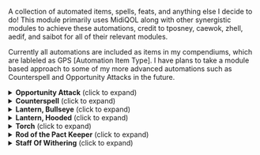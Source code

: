 A collection of automated items, spells, feats, and anything else I decide to do! This module primarily uses MidiQOL along with other synergistic modules to achieve these automations, credit to tposney, caewok, zhell, aedif, and saibot for all of their relevant modules.

Currently all automations are included as items in my compendiums, which are lableled as GPS [Automation Item Type]. I have plans to take a module based approach to some of my more advanced automations such as Counterspell and Opportunity Attacks in the future.

<details>
<summary><b>Opportunity Attack</b> (click to expand)</summary>
<p>

- This automates opportunity attacks while taking into account opportunity attack specific features of the Sentinel feat, War Caster feat, Polearm Master feat, and Battle Master Fighters Brace feature. This feature will only function while actors are in combat. Note: The Sentinel part of this automation does not stop a token from moving when hit.

![Opportunity Attack](https://github.com/gambit07/gambits-premades/blob/main/previews/OpportunityAttack.gif)

</p>
</details>

<details>
<summary><b>Counterspell</b> (click to expand)</summary>
<p>

- This automates counterspell. All situations should work with the exception of counter-counterspell for allies of the initially counterspelled creature. Only the counterspelled creature currently has the ability to counter-counterspell, hoping to add the functionality for allied counter-counterspell in the future.

![Counterspell](https://github.com/gambit07/gambits-premades/blob/main/previews/Counterspell.mp4)

</p>
</details>

<details>
<summary><b>Lantern, Bullseye</b> (click to expand)</summary>
<p>

- This automates the bullseye lantern with a bullseye lantern animation and lighting

https://github.com/gambit07/gambits-premades/assets/4236874/73f6087f-9b78-4a61-86a6-412132fc3f0f


</p>
</details>

<details>
<summary><b>Lantern, Hooded</b> (click to expand)</summary>
<p>

- This automates the hooded lantern with a hooded lantern animation and lighting

![HoodedLantern](https://github.com/gambit07/gambits-premades/blob/main/previews/HoodedLantern.mp4)

</p>
</details>

<details>
<summary><b>Torch</b> (click to expand)</summary>
<p>

- This automates the hooded lantern with a hooded lantern animation and lighting

![Torch](https://github.com/gambit07/gambits-premades/blob/main/previews/Torch.mp4)

</p>
</details>

<details>
<summary><b>Rod of the Pact Keeper</b> (click to expand)</summary>
<p>

- This automates the Rod of the Pact Keeper, including buffs to spell dc and spell attack, as well as item uses to recover spell slots

https://github.com/gambit07/gambits-premades/assets/4236874/5d4fb5b8-b968-4648-9de3-97ac8cb265bb

</p>
</details>

<details>
<summary><b>Staff Of Withering</b> (click to expand)</summary>
<p>

- This automates the Staff of Withering, including charge uses and damage application + save and effect handling

![StaffOfWithering](https://github.com/gambit07/gambits-premades/blob/main/previews/StaffOfWithering.mp4)

</p>
</details>
